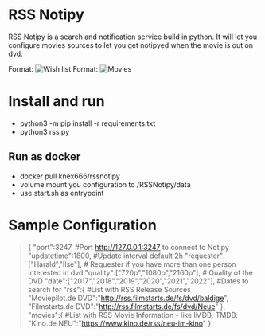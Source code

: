 # RSS Notipy

RSS Notipy is a search and notification service build in python.
It will let you configure movies sources to let you get notipyed when the movie is out on dvd.

Format: ![Wish list](https://i.ibb.co/ynrnt56/1.png)
Format: ![Movies](https://i.ibb.co/MNfhBVJ/2.png)

# Install and run

* python3 -m pip install -r requirements.txt
* python3 rss.py

## Run as docker
* docker pull knex666/rssnotipy
* volume mount you configuration to /RSSNotipy/data
* use start.sh as entrypoint

# Sample Configuration

>{
>    "port":3247, #Port http://127.0.0.1:3247 to connect to Notipy 
>    "updatetime":1800, #Update interval default 2h 
>    "requester":["Harald","Ilse"], # Requester if you have more than one person interested in dvd 
>    "quality":["720p","1080p","2160p"], # Quality of the DVD 
>    "date":["2017","2018","2019","2020","2021","2022"], #Dates to search for 
>    "rss":{ #List with RSS Release Sources  
>        "Moviepilot.de DVD":"http://rss.filmstarts.de/fs/dvd/baldige", 
>        "Filmstarts.de DVD":"http://rss.filmstarts.de/fs/dvd/Neue" 
>    }, 
>    "movies":{ #List with RSS Movie Information - like IMDB, TMDB; 
>        "Kino.de NEU":"https://www.kino.de/rss/neu-im-kino" 
>} 
 


